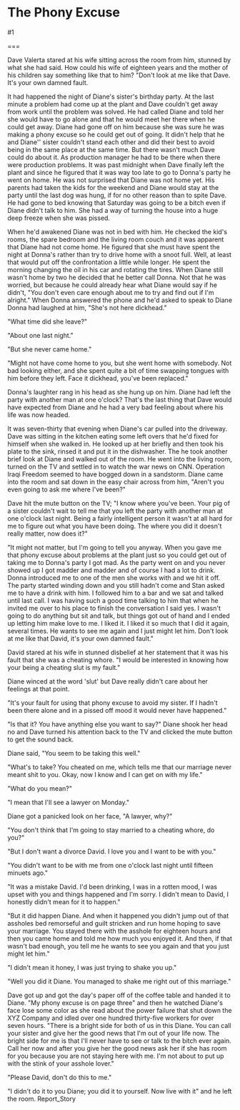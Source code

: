 The Phony Excuse
================
#1 

 

 

===

Dave Valerta stared at his wife sitting across the room from him, stunned by what she had said. How could his wife of eighteen years and the mother of his children say something like that to him? "Don't look at me like that Dave. It's your own damned fault. 

 It had happened the night of Diane's sister's birthday party. At the last minute a problem had come up at the plant and Dave couldn't get away from work until the problem was solved. He had called Diane and told her she would have to go alone and that he would meet her there when he could get away. Diane had gone off on him because she was sure he was making a phony excuse so he could get out of going. It didn't help that he and Diane'' sister couldn't stand each other and did their best to avoid being in the same place at the same time. But there wasn't much Dave could do about it. As production manager he had to be there when there were production problems. It was past midnight when Dave finally left the plant and since he figured that it was way too late to go to Donna's party he went on home. He was not surprised that Diane was not home yet. His parents had taken the kids for the weekend and Diane would stay at the party until the last dog was hung, if for no other reason than to spite Dave. He had gone to bed knowing that Saturday was going to be a bitch even if Diane didn't talk to him. She had a way of turning the house into a huge deep freeze when she was pissed. 

 When he'd awakened Diane was not in bed with him. He checked the kid's rooms, the spare bedroom and the living room couch and it was apparent that Diane had not come home. He figured that she must have spent the night at Donna's rather than try to drive home with a snoot full. Well, at least that would put off the confrontation a little while longer. He spent the morning changing the oil in his car and rotating the tires. When Diane still wasn't home by two he decided that he better call Donna. Not that he was worried, but because he could already hear what Diane would say if he didn't, "You don't even care enough about me to try and find out if I'm alright." When Donna answered the phone and he'd asked to speak to Diane Donna had laughed at him, "She's not here dickhead." 

 "What time did she leave?" 

 "About one last night." 

 "But she never came home." 

 "Might not have come home to you, but she went home with somebody. Not bad looking either, and she spent quite a bit of time swapping tongues with him before they left. Face it dickhead, you've been replaced." 

 Donna's laughter rang in his head as she hung up on him. Diane had left the party with another man at one o'clock? That's the last thing that Dave would have expected from Diane and he had a very bad feeling about where his life was now headed. 

 It was seven-thirty that evening when Diane's car pulled into the driveway. Dave was sitting in the kitchen eating some left overs that he'd fixed for himself when she walked in. He looked up at her briefly and then took his plate to the sink, rinsed it and put it in the dishwasher. The he took another brief look at Diane and walked out of the room. He went into the living room, turned on the TV and settled in to watch the war news on CNN. Operation Iraqi Freedom seemed to have bogged down in a sandstorm. Diane came into the room and sat down in the easy chair across from him, "Aren't you even going to ask me where I've been?" 

 Dave hit the mute button on the TV; "I know where you've been. Your pig of a sister couldn't wait to tell me that you left the party with another man at one o'clock last night. Being a fairly intelligent person it wasn't at all hard for me to figure out what you have been doing. The where you did it doesn't really matter, now does it?" 

 "It might not matter, but I'm going to tell you anyway. When you gave me that phony excuse about problems at the plant just so you could get out of taking me to Donna's party I got mad. As the party went on and you never showed up I got madder and madder and of course I had a lot to drink. Donna introduced me to one of the men she works with and we hit it off. The party started winding down and you still hadn't come and Stan asked me to have a drink with him. I followed him to a bar and we sat and talked until last call. I was having such a good time talking to him that when he invited me over to his place to finish the conversation I said yes. I wasn't going to do anything but sit and talk, but things got out of hand and I ended up letting him make love to me. I liked it. I liked it so much that I did it again, several times. He wants to see me again and I just might let him. Don't look at me like that David, it's your own damned fault." 

 David stared at his wife in stunned disbelief at her statement that it was his fault that she was a cheating whore. "I would be interested in knowing how your being a cheating slut is my fault." 

 Diane winced at the word 'slut' but Dave really didn't care about her feelings at that point. 

 "It's your fault for using that phony excuse to avoid my sister. If I hadn't been there alone and in a pissed off mood it would never have happened." 

 "Is that it? You have anything else you want to say?" Diane shook her head no and Dave turned his attention back to the TV and clicked the mute button to get the sound back. 

 Diane said, "You seem to be taking this well." 

 "What's to take? You cheated on me, which tells me that our marriage never meant shit to you. Okay, now I know and I can get on with my life." 

 "What do you mean?" 

 "I mean that I'll see a lawyer on Monday." 

 Diane got a panicked look on her face, "A lawyer, why?" 

 "You don't think that I'm going to stay married to a cheating whore, do you?" 

 "But I don't want a divorce David. I love you and I want to be with you." 

 "You didn't want to be with me from one o'clock last night until fifteen minuets ago." 

 "It was a mistake David. I'd been drinking, I was in a rotten mood, I was upset with you and things happened and I'm sorry. I didn't mean to David, I honestly didn't mean for it to happen." 

 "But it did happen Diane. And when it happened you didn't jump out of that assholes bed remorseful and guilt stricken and run home hoping to save your marriage. You stayed there with the asshole for eighteen hours and then you came home and told me how much you enjoyed it. And then, if that wasn't bad enough, you tell me he wants to see you again and that you just might let him." 

 

 "I didn't mean it honey, I was just trying to shake you up." 

 "Well you did it Diane. You managed to shake me right out of this marriage." 

 Dave got up and got the day's paper off of the coffee table and handed it to Diane. "My phony excuse is on page three" and then he watched Diane's face lose some color as she read about the power failure that shut down the XYZ Company and idled over one hundred thirty-five workers for over seven hours. "There is a bright side for both of us in this Diane. You can call your sister and give her the good news that I'm out of your life now. The bright side for me is that I'll never have to see or talk to the bitch ever again. Call her now and after you give her the good news ask her if she has room for you because you are not staying here with me. I'm not about to put up with the stink of your asshole lover." 

 "Please David, don't do this to me." 

 "I didn't do it to you Diane; you did it to yourself. Now live with it" and he left the room. Report_Story 
